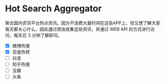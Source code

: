 # Hot Search Aggregator

聚合国内资讯平台热点资讯。因为不浪费大量时间在这些APP上，但又想了解大家每天都关心什么，因此通过爬虫收集这些资讯，并通过 WEB API 的方式进行访问，每天花 3 分钟了解即可。

- [x] 微博热搜
- [x] 百度热榜
- [ ] 抖音
- [ ] 知乎热搜
- [ ] 豆瓣
- [ ] 头条
